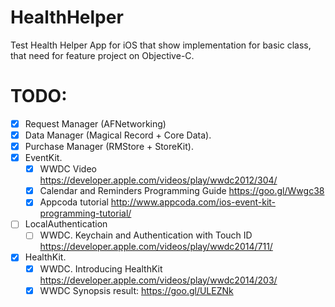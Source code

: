 # HealthHelper
Test Health Helper App for iOS that show implementation for basic class, that need for feature project on Objective-C.

# TODO:
- [x] Request Manager (AFNetworking)
- [x] Data Manager (Magical Record + Core Data).
- [x] Purchase Manager (RMStore + StoreKit).
- [x] EventKit.
   - [x] WWDC Video https://developer.apple.com/videos/play/wwdc2012/304/
   - [x] Calendar and Reminders Programming Guide https://goo.gl/Wwgc38
   - [x] Appcoda tutorial http://www.appcoda.com/ios-event-kit-programming-tutorial/
- [ ] LocalAuthentication
   - [ ] WWDC. Keychain and Authentication with Touch ID https://developer.apple.com/videos/play/wwdc2014/711/
- [x] HealthKit.
   - [x] WWDC. Introducing HealthKit https://developer.apple.com/videos/play/wwdc2014/203/
   - [x] WWDC Synopsis result: https://goo.gl/ULEZNk
